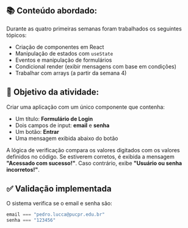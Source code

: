 
## 📚 Conteúdo abordado:

Durante as quatro primeiras semanas foram trabalhados os seguintes tópicos:

- Criação de componentes em React
- Manipulação de estados com `useState`
- Eventos e manipulação de formulários
- Condicional render (exibir mensagens com base em condições)
- Trabalhar com arrays (a partir da semana 4)

## 🎯 Objetivo da atividade:

Criar uma aplicação com um único componente que contenha:

- Um título: **Formulário de Login**
- Dois campos de input: **email** e **senha**
- Um botão: **Entrar**
- Uma mensagem exibida abaixo do botão

A lógica de verificação compara os valores digitados com os valores definidos no código. Se estiverem corretos, é exibida a mensagem **"Acessado com sucesso!"**. Caso contrário, exibe **"Usuário ou senha incorretos!"**.

## ✅ Validação implementada

O sistema verifica se o email e senha são:

```js
email === "pedro.lucca@pucpr.edu.br"
senha === "123456"
